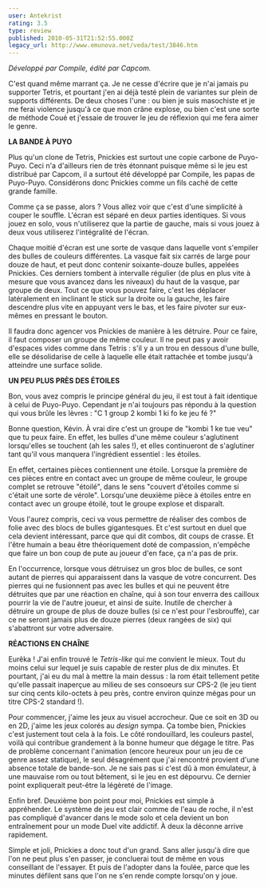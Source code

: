 ```yaml
---
user: Antekrist
rating: 3.5
type: review
published: 2010-05-31T21:52:55.000Z
legacy_url: http://www.emunova.net/veda/test/3846.htm
---
```

_Développé par Compile, édité par Capcom._  

  

C'est quand même marrant ça. Je ne cesse d'écrire que je n'ai jamais pu supporter Tetris, et pourtant j'en ai déjà testé plein de variantes sur plein de supports différents. De deux choses l'une : ou bien je suis masochiste et je me ferai violence jusqu'à ce que mon crâne explose, ou bien c'est une sorte de méthode Coué et j'essaie de trouver le jeu de réflexion qui me fera aimer le genre.  

  

**LA BANDE À PUYO**  

Plus qu'un clone de Tetris, Pnickies est surtout une copie carbone de Puyo-Puyo. Ceci n'a d'ailleurs rien de très étonnant puisque même si le jeu est distribué par Capcom, il a surtout été développé par Compile, les papas de Puyo-Puyo. Considérons donc Pnickies comme un fils caché de cette grande famille.  

Comme ça se passe, alors ? Vous allez voir que c'est d'une simplicité à couper le souffle. L'écran est séparé en deux parties identiques. Si vous jouez en solo, vous n'utiliserez que la partie de gauche, mais si vous jouez à deux vous utiliserez l'intégralité de l'écran.  

Chaque moitié d'écran est une sorte de vasque dans laquelle vont s'empiler des bulles de couleurs différentes. La vasque fait six carrés de large pour douze de haut, et peut donc contenir soixante-douze bulles, appelées Pnickies. Ces derniers tombent à intervalle régulier (de plus en plus vite à mesure que vous avancez dans les niveaux) du haut de la vasque, par groupe de deux. Tout ce que vous pouvez faire, c'est les déplacer latéralement en inclinant le stick sur la droite ou la gauche, les faire descendre plus vite en appuyant vers le bas, et les faire pivoter sur eux-mêmes en pressant le bouton.  

Il faudra donc agencer vos Pnickies de manière à les détruire. Pour ce faire, il faut composer un groupe de même couleur. Il ne peut pas y avoir d'espaces vides comme dans Tetris : s'il y a un trou en dessous d'une bulle, elle se désolidarise de celle à laquelle elle était rattachée et tombe jusqu'à atteindre une surface solide.  

  

**UN PEU PLUS PRÈS DES ÉTOILES**  

Bon, vous avez compris le principe général du jeu, il est tout à fait identique à celui de Puyo-Puyo. Cependant je n'ai toujours pas répondu à la question qui vous brûle les lèvres : "C 1 group 2 kombi 1 ki fo ke jeu fé ?"  

Bonne question, Kévin. À vrai dire c'est un groupe de "kombi 1 ke tue veu" que tu peux faire. En effet, les bulles d'une même couleur s'aglutinent lorsqu'elles se touchent (ah les sales !), et elles continueront de s'aglutiner tant qu'il vous manquera l'ingrédient essentiel : les étoiles.  

En effet, certaines pièces contiennent une étoile. Lorsque la première de ces pièces entre en contact avec un groupe de même couleur, le groupe complet se retrouve "étoilé", dans le sens "couvert d'étoiles comme si c'était une sorte de vérole". Lorsqu'une deuxième pièce à étoiles entre en contact avec un groupe étoilé, tout le groupe explose et disparaît.  

Vous l'aurez compris, ceci va vous permettre de réaliser des combos de folie avec des blocs de bulles gigantesques. Et c'est surtout en duel que cela devient intéressant, parce que qui dit combos, dit coups de crasse. Et l'être humain a beau être théoriquement doté de compassion, n'empêche que faire un bon coup de pute au joueur d'en face, ça n'a pas de prix.  

En l'occurrence, lorsque vous détruisez un gros bloc de bulles, ce sont autant de pierres qui apparaissent dans la vasque de votre concurrent. Des pierres qui ne fusionnent pas avec les bulles et qui ne peuvent être détruites que par une réaction en chaîne, qui à son tour enverra des cailloux pourrir la vie de l'autre joueur, et ainsi de suite. Inutile de chercher à détruire un groupe de plus de douze bulles (si ce n'est pour l'esbrouffe), car ce ne seront jamais plus de douze pierres (deux rangées de six) qui s'abattront sur votre adversaire.  

  

**RÉACTIONS EN CHAÎNE**  

Eurêka ! J'ai enfin trouvé le _Tetris-like_ qui me convient le mieux. Tout du moins celui sur lequel je suis capable de rester plus de dix minutes. Et pourtant, j'ai eu du mal à mettre la main dessus : la rom était tellement petite qu'elle passait inaperçue au milieu de ses consoeurs sur CPS-2 (le jeu tient sur cinq cents kilo-octets à peu près, contre environ quinze mégas pour un titre CPS-2 standard !).  

Pour commencer, j'aime les jeux au visuel accrocheur. Que ce soit en 3D ou en 2D, j'aime les jeux colorés au _design_ sympa. Ça tombe bien, Pnickies c'est justement tout cela à la fois. Le côté rondouillard, les couleurs pastel, voilà qui contribue grandement à la bonne humeur que dégage le titre. Pas de problème concernant l'animation (encore heureux pour un jeu de ce genre assez statique), le seul désagrément que j'ai rencontré provient d'une absence totale de bande-son. Je ne sais pas si c'est dû à mon émulateur, à une mauvaise rom ou tout bêtement, si le jeu en est dépourvu. Ce dernier point expliquerait peut-être la légèreté de l'image.  

Enfin bref. Deuxième bon point pour moi, Pnickies est simple à appréhender. Le système de jeu est clair comme de l'eau de roche, il n'est pas compliqué d'avancer dans le mode solo et cela devient un bon entraînement pour un mode Duel vite addictif. À deux la déconne arrive rapidement.  

Simple et joli, Pnickies a donc tout d'un grand. Sans aller jusqu'à dire que l'on ne peut plus s'en passer, je concluerai tout de même en vous conseillant de l'essayer. Et puis de l'adopter dans la foulée, parce que les minutes défilent sans que l'on ne s'en rende compte lorsqu'on y joue.